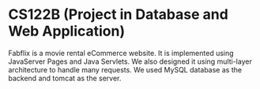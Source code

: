 # CS122B (Project in Database and Web Application)
Fabflix is a movie rental eCommerce website. It is implemented using JavaServer Pages and Java Servlets. We also designed it using multi-layer architecture to handle many requests. We used MySQL database as the backend and tomcat as the server. 
